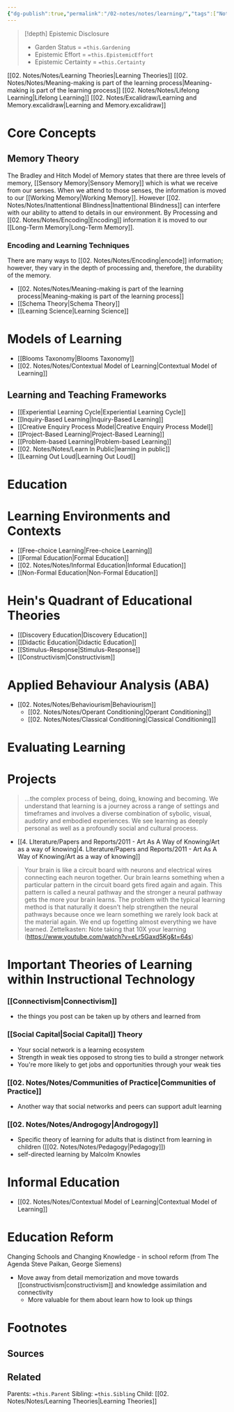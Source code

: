 ```yaml
---
{"dg-publish":true,"permalink":"/02-notes/notes/learning/","tags":["Note/MOC"],"created":"2024-07-03T13:04:22.306-03:00","updated":"2024-07-03T14:55:11.156-03:00"}
---
```


>[!depth] Epistemic Disclosure
>- Garden Status =  `=this.Gardening`
>- Epistemic Effort =  `=this.EpistemicEffort`
>- Epistemic Certainty =  `=this.Certainty`

[[02. Notes/Notes/Learning Theories\|Learning Theories]]
[[02. Notes/Notes/Meaning-making is part of the learning process\|Meaning-making is part of the learning process]]
[[02. Notes/Notes/Lifelong Learning\|Lifelong Learning]]
[[02. Notes/Excalidraw/Learning and Memory.excalidraw\|Learning and Memory.excalidraw]]

# Core Concepts
## Memory Theory
<style> .container {font-family: sans-serif; text-align: center;} .button-wrapper button {z-index: 1;height: 40px; width: 100px; margin: 10px;padding: 5px;} .excalidraw .App-menu_top .buttonList { display: flex;} .excalidraw-wrapper { height: 800px; margin: 50px; position: relative;} :root[dir="ltr"] .excalidraw .layer-ui__wrapper .zen-mode-transition.App-menu_bottom--transition-left {transform: none;} </style><script src="https://cdn.jsdelivr.net/npm/react@17/umd/react.production.min.js"></script><script src="https://cdn.jsdelivr.net/npm/react-dom@17/umd/react-dom.production.min.js"></script><script type="text/javascript" src="https://cdn.jsdelivr.net/npm/@excalidraw/excalidraw@0/dist/excalidraw.production.min.js"></script><div id="Learning_and_Memoryexcalidraw.md1"></div><script>(function(){const InitialData={"type":"excalidraw","version":2,"source":"https://github.com/zsviczian/obsidian-excalidraw-plugin/releases/tag/2.2.4","elements":[{"type":"text","version":410,"versionNonce":488234193,"index":"a0","isDeleted":false,"id":"PfEVVWJ1","fillStyle":"solid","strokeWidth":2,"strokeStyle":"solid","roughness":1,"opacity":100,"angle":0,"x":-480.53802961928193,"y":413.96631289740856,"strokeColor":"#1e1e1e","backgroundColor":"transparent","width":237.7815704345703,"height":14.562239209878351,"seed":246152066,"groupIds":["pNE7RBWx1ec6zOa1khiNF"],"frameId":null,"roundness":null,"boundElements":[],"updated":1720028617453,"link":null,"locked":false,"fontSize":11.649791367902681,"fontFamily":1,"text":"Marshik, T; 2022 Learning How To Learn","rawText":"Marshik, T; 2022 Learning How To Learn","textAlign":"left","verticalAlign":"top","containerId":null,"originalText":"Marshik, T; 2022 Learning How To Learn","autoResize":true,"lineHeight":1.25},{"type":"text","version":309,"versionNonce":1067177151,"index":"a1","isDeleted":false,"id":"ocOU0Neg","fillStyle":"cross-hatch","strokeWidth":4,"strokeStyle":"solid","roughness":2,"opacity":100,"angle":0,"x":-480.53781599623505,"y":335.7992241201814,"strokeColor":"#1e1e1e","backgroundColor":"#ffc9c9","width":985.53564453125,"height":45,"seed":792825310,"groupIds":["pNE7RBWx1ec6zOa1khiNF"],"frameId":null,"roundness":null,"boundElements":[],"updated":1720028617453,"link":null,"locked":false,"fontSize":36,"fontFamily":1,"text":"# Encoding Strategies From Shallow to Deep processing","rawText":"# Encoding Strategies From Shallow to Deep processing","textAlign":"center","verticalAlign":"top","containerId":null,"originalText":"# Encoding Strategies From Shallow to Deep processing","autoResize":true,"lineHeight":1.25},{"type":"line","version":982,"versionNonce":2017991345,"index":"a2","isDeleted":false,"id":"wnUghrYwNgiKzT_CVpCCb","fillStyle":"cross-hatch","strokeWidth":4,"strokeStyle":"solid","roughness":2,"opacity":100,"angle":0,"x":-476.55902248693053,"y":686.0829394981101,"strokeColor":"transparent","backgroundColor":"#ffe1dd","width":1142.655947111246,"height":309.4351659477294,"seed":132328542,"groupIds":["WM_ob6qeWqN7xvY4K5qAE","QLg75odMA2U55oNGUWm7k","U3PyTMddpOg0h3NPgTN3v","pNE7RBWx1ec6zOa1khiNF"],"frameId":null,"roundness":null,"boundElements":[],"updated":1720028617453,"link":null,"locked":false,"startBinding":null,"endBinding":null,"lastCommittedPoint":null,"startArrowhead":null,"endArrowhead":null,"points":[[0,0],[-6.661338147750939e-16,2.8723873793565238],[1129.2077748149952,0.22844115013276678],[1142.655947111246,309.4351659477294],[0.913764600532069,43.41159941285299],[0,0]]},{"type":"arrow","version":339,"versionNonce":601941215,"index":"a3","isDeleted":false,"id":"Xc3aBaWd_vjNyKfEhzcYd","fillStyle":"cross-hatch","strokeWidth":4,"strokeStyle":"solid","roughness":2,"opacity":100,"angle":0,"x":-472.57417409684126,"y":685.3003810923717,"strokeColor":"#c2255c","backgroundColor":"#ffc9c9","width":1120.4899626010642,"height":6.0079890756090615,"seed":1565441986,"groupIds":["WM_ob6qeWqN7xvY4K5qAE","QLg75odMA2U55oNGUWm7k","U3PyTMddpOg0h3NPgTN3v","pNE7RBWx1ec6zOa1khiNF"],"frameId":null,"roundness":{"type":2},"boundElements":[],"updated":1720028617453,"link":null,"locked":false,"startBinding":null,"endBinding":null,"lastCommittedPoint":null,"startArrowhead":"arrow","endArrowhead":"arrow","points":[[0,0],[1120.4899626010642,-6.0079890756090615]]},{"type":"text","version":204,"versionNonce":850631825,"index":"a4","isDeleted":false,"id":"vuKCjyz2","fillStyle":"cross-hatch","strokeWidth":4,"strokeStyle":"solid","roughness":2,"opacity":100,"angle":0,"x":-450.1889451469575,"y":776.7159929695886,"strokeColor":"#f08c00","backgroundColor":"#ffb8a4","width":182.18722534179688,"height":131.6140680366741,"seed":1093290142,"groupIds":["WM_ob6qeWqN7xvY4K5qAE","QLg75odMA2U55oNGUWm7k","U3PyTMddpOg0h3NPgTN3v","pNE7RBWx1ec6zOa1khiNF"],"frameId":null,"roundness":null,"boundElements":[],"updated":1720028617453,"link":null,"locked":false,"fontSize":35.09708480977976,"fontFamily":1,"text":"Shallow\nProcessing\nStrategies","rawText":"Shallow\nProcessing\nStrategies","textAlign":"center","verticalAlign":"top","containerId":null,"originalText":"Shallow\nProcessing\nStrategies","autoResize":true,"lineHeight":1.25},{"type":"text","version":376,"versionNonce":961474815,"index":"a5","isDeleted":false,"id":"VFWJtwmp","fillStyle":"cross-hatch","strokeWidth":4,"strokeStyle":"solid","roughness":2,"opacity":100,"angle":0,"x":493.0148006860601,"y":776.7159929695886,"strokeColor":"#f08c00","backgroundColor":"#ffb8a4","width":182.18722534179688,"height":131.6140680366741,"seed":436619870,"groupIds":["WM_ob6qeWqN7xvY4K5qAE","QLg75odMA2U55oNGUWm7k","U3PyTMddpOg0h3NPgTN3v","pNE7RBWx1ec6zOa1khiNF"],"frameId":null,"roundness":null,"boundElements":[],"updated":1720028617453,"link":null,"locked":false,"fontSize":35.09708480977976,"fontFamily":1,"text":"Deep\nProcessing\nStrategies","rawText":"Deep\nProcessing\nStrategies","textAlign":"center","verticalAlign":"top","containerId":null,"originalText":"Deep\nProcessing\nStrategies","autoResize":true,"lineHeight":1.25},{"type":"text","version":126,"versionNonce":2081677937,"index":"a6","isDeleted":false,"id":"2zdUErqd","fillStyle":"cross-hatch","strokeWidth":4,"strokeStyle":"solid","roughness":2,"opacity":100,"angle":0,"x":-480.5379685841257,"y":950.8052628456555,"strokeColor":"#343a40","backgroundColor":"#ffe1dd","width":123.85987854003906,"height":25,"seed":1157733918,"groupIds":["QLg75odMA2U55oNGUWm7k","U3PyTMddpOg0h3NPgTN3v","pNE7RBWx1ec6zOa1khiNF"],"frameId":null,"roundness":null,"boundElements":[],"updated":1720028617453,"link":null,"locked":false,"fontSize":20,"fontFamily":1,"text":"Memorization","rawText":"Memorization","textAlign":"center","verticalAlign":"top","containerId":null,"originalText":"Memorization","autoResize":true,"lineHeight":1.25},{"type":"text","version":260,"versionNonce":1768323359,"index":"a7","isDeleted":false,"id":"11bOOQDV","fillStyle":"cross-hatch","strokeWidth":4,"strokeStyle":"solid","roughness":2,"opacity":100,"angle":0,"x":529.0718035468616,"y":956.7082604607508,"strokeColor":"#343a40","backgroundColor":"#ffe1dd","width":143.03988647460938,"height":50,"seed":712847966,"groupIds":["QLg75odMA2U55oNGUWm7k","U3PyTMddpOg0h3NPgTN3v","pNE7RBWx1ec6zOa1khiNF"],"frameId":null,"roundness":null,"boundElements":[],"updated":1720028617453,"link":"[[02. Notes/Notes/Meaning-making\|Meaning-making]]","locked":false,"fontSize":20,"fontFamily":1,"text":"Understanding\nMeaning-Making","rawText":"Understanding\nMeaning-Making","textAlign":"right","verticalAlign":"top","containerId":null,"originalText":"Understanding\nMeaning-Making","autoResize":true,"lineHeight":1.25},{"type":"text","version":292,"versionNonce":556821585,"index":"a8","isDeleted":false,"id":"axSH4EGw","fillStyle":"cross-hatch","strokeWidth":4,"strokeStyle":"solid","roughness":2,"opacity":100,"angle":0,"x":-464.39693207357277,"y":536.8507058512434,"strokeColor":"#343a40","backgroundColor":"#ffe1dd","width":96.71992492675781,"height":50,"seed":229147614,"groupIds":["mji7BbbNZWqFDVnhOqYY_","U3PyTMddpOg0h3NPgTN3v","pNE7RBWx1ec6zOa1khiNF"],"frameId":null,"roundness":null,"boundElements":[],"updated":1720028617453,"link":null,"locked":false,"fontSize":20,"fontFamily":1,"text":"Rote\nRehearsal","rawText":"Rote\nRehearsal","textAlign":"center","verticalAlign":"top","containerId":null,"originalText":"Rote\nRehearsal","autoResize":true,"lineHeight":1.25},{"type":"text","version":729,"versionNonce":429391167,"index":"a9","isDeleted":false,"id":"1yQyP3iz","fillStyle":"cross-hatch","strokeWidth":4,"strokeStyle":"solid","roughness":2,"opacity":100,"angle":0,"x":-73.68870565226405,"y":461.69564088451403,"strokeColor":"#343a40","backgroundColor":"#ffe1dd","width":267.25982666015625,"height":75,"seed":644153794,"groupIds":["dWqWR5mKismIGlSKLhrRw","mji7BbbNZWqFDVnhOqYY_","U3PyTMddpOg0h3NPgTN3v","pNE7RBWx1ec6zOa1khiNF"],"frameId":null,"roundness":null,"boundElements":[],"updated":1720028617453,"link":null,"locked":false,"fontSize":20,"fontFamily":1,"text":"Organize by\nRelational and Conceptual \nSimilarities or Differences","rawText":"Organize by\nRelational and Conceptual \nSimilarities or Differences","textAlign":"center","verticalAlign":"top","containerId":null,"originalText":"Organize by\nRelational and Conceptual \nSimilarities or Differences","autoResize":true,"lineHeight":1.25},{"type":"text","version":750,"versionNonce":1776335409,"index":"aA","isDeleted":false,"id":"Yzrx5H6d","fillStyle":"cross-hatch","strokeWidth":4,"strokeStyle":"solid","roughness":2,"opacity":100,"angle":0,"x":4.066539959789338,"y":549.4363411785953,"strokeColor":"#868e96","backgroundColor":"#ffe1dd","width":114.33990478515625,"height":25,"seed":1936785310,"groupIds":["dWqWR5mKismIGlSKLhrRw","mji7BbbNZWqFDVnhOqYY_","U3PyTMddpOg0h3NPgTN3v","pNE7RBWx1ec6zOa1khiNF"],"frameId":null,"roundness":null,"boundElements":[],"updated":1720028617453,"link":null,"locked":false,"fontSize":20,"fontFamily":1,"text":"Diagramming","rawText":"Diagramming","textAlign":"center","verticalAlign":"top","containerId":null,"originalText":"Diagramming","autoResize":true,"lineHeight":1.25},{"type":"text","version":749,"versionNonce":759430495,"index":"aB","isDeleted":false,"id":"2EvR0l5W","fillStyle":"cross-hatch","strokeWidth":4,"strokeStyle":"solid","roughness":2,"opacity":100,"angle":0,"x":27.29652042853934,"y":607.8159609381803,"strokeColor":"#868e96","backgroundColor":"#ffe1dd","width":67.87994384765625,"height":25,"seed":1671428738,"groupIds":["dWqWR5mKismIGlSKLhrRw","mji7BbbNZWqFDVnhOqYY_","U3PyTMddpOg0h3NPgTN3v","pNE7RBWx1ec6zOa1khiNF"],"frameId":null,"roundness":null,"boundElements":[],"updated":1720028617453,"link":null,"locked":false,"fontSize":20,"fontFamily":1,"text":"Frames","rawText":"Frames","textAlign":"center","verticalAlign":"top","containerId":null,"originalText":"Frames","autoResize":true,"lineHeight":1.25},{"type":"text","version":780,"versionNonce":923552785,"index":"aC","isDeleted":false,"id":"XZ9prgHy","fillStyle":"cross-hatch","strokeWidth":4,"strokeStyle":"solid","roughness":2,"opacity":100,"angle":0,"x":-43.573428912280974,"y":578.6261510583879,"strokeColor":"#868e96","backgroundColor":"#ffe1dd","width":209.61984252929688,"height":25,"seed":784750878,"groupIds":["dWqWR5mKismIGlSKLhrRw","mji7BbbNZWqFDVnhOqYY_","U3PyTMddpOg0h3NPgTN3v","pNE7RBWx1ec6zOa1khiNF"],"frameId":null,"roundness":null,"boundElements":[],"updated":1720028617453,"link":null,"locked":false,"fontSize":20,"fontFamily":1,"text":"Concept & Mind Maps","rawText":"Concept & Mind Maps","textAlign":"center","verticalAlign":"top","containerId":null,"originalText":"Concept & Mind Maps","autoResize":true,"lineHeight":1.25},{"type":"text","version":802,"versionNonce":1203435903,"index":"aD","isDeleted":false,"id":"kGzMHafc","fillStyle":"cross-hatch","strokeWidth":4,"strokeStyle":"solid","roughness":2,"opacity":100,"angle":0,"x":7.80653782355887,"y":637.0057708179729,"strokeColor":"#868e96","backgroundColor":"#ffe1dd","width":106.85990905761719,"height":25,"seed":1707412418,"groupIds":["dWqWR5mKismIGlSKLhrRw","mji7BbbNZWqFDVnhOqYY_","U3PyTMddpOg0h3NPgTN3v","pNE7RBWx1ec6zOa1khiNF"],"frameId":null,"roundness":null,"boundElements":[],"updated":1720028617453,"link":null,"locked":false,"fontSize":20,"fontFamily":1,"text":"FlowCharts","rawText":"FlowCharts","textAlign":"center","verticalAlign":"top","containerId":null,"originalText":"FlowCharts","autoResize":true,"lineHeight":1.25},{"type":"text","version":314,"versionNonce":1621795313,"index":"aE","isDeleted":false,"id":"sacO3J3b","fillStyle":"cross-hatch","strokeWidth":4,"strokeStyle":"solid","roughness":2,"opacity":100,"angle":0,"x":-276.85283358764985,"y":475.2634451605463,"strokeColor":"#343a40","backgroundColor":"#ffe1dd","width":112.33990478515625,"height":50,"seed":830681858,"groupIds":["H5WhU2ukstYHe23ttXKhx","mji7BbbNZWqFDVnhOqYY_","U3PyTMddpOg0h3NPgTN3v","pNE7RBWx1ec6zOa1khiNF"],"frameId":null,"roundness":null,"boundElements":[],"updated":1720028617453,"link":null,"locked":false,"fontSize":20,"fontFamily":1,"text":"Elaborative\nReharsal","rawText":"Elaborative\nReharsal","textAlign":"center","verticalAlign":"top","containerId":null,"originalText":"Elaborative\nReharsal","autoResize":true,"lineHeight":1.25},{"type":"text","version":397,"versionNonce":1312649631,"index":"aF","isDeleted":false,"id":"8ZqqHrre","fillStyle":"cross-hatch","strokeWidth":4,"strokeStyle":"solid","roughness":2,"opacity":100,"angle":0,"x":-259.1528442688022,"y":536.8507058512434,"strokeColor":"#868e96","backgroundColor":"#ffe1dd","width":76.93992614746094,"height":25,"seed":930112642,"groupIds":["H5WhU2ukstYHe23ttXKhx","mji7BbbNZWqFDVnhOqYY_","U3PyTMddpOg0h3NPgTN3v","pNE7RBWx1ec6zOa1khiNF"],"frameId":null,"roundness":null,"boundElements":[],"updated":1720028617453,"link":null,"locked":false,"fontSize":20,"fontFamily":1,"text":"Chunking","rawText":"Chunking","textAlign":"center","verticalAlign":"top","containerId":null,"originalText":"Chunking","autoResize":true,"lineHeight":1.25},{"type":"text","version":510,"versionNonce":1405303761,"index":"aG","isDeleted":false,"id":"K2KJh2z1","fillStyle":"cross-hatch","strokeWidth":4,"strokeStyle":"solid","roughness":2,"opacity":100,"angle":0,"x":-322.6527908630405,"y":573.4379665419408,"strokeColor":"#868e96","backgroundColor":"#ffe1dd","width":203.9398193359375,"height":75,"seed":269667586,"groupIds":["H5WhU2ukstYHe23ttXKhx","mji7BbbNZWqFDVnhOqYY_","U3PyTMddpOg0h3NPgTN3v","pNE7RBWx1ec6zOa1khiNF"],"frameId":null,"roundness":null,"boundElements":[],"updated":1720028617453,"link":null,"locked":false,"fontSize":20,"fontFamily":1,"text":"Pneumonic Devices\n(Acronyms, Acrostics,\nRhyme)","rawText":"Pneumonic Devices\n(Acronyms, Acrostics,\nRhyme)","textAlign":"center","verticalAlign":"top","containerId":null,"originalText":"Pneumonic Devices\n(Acronyms, Acrostics,\nRhyme)","autoResize":true,"lineHeight":1.25},{"type":"text","version":490,"versionNonce":704374207,"index":"aH","isDeleted":false,"id":"NcVDioKl","fillStyle":"cross-hatch","strokeWidth":4,"strokeStyle":"solid","roughness":2,"opacity":100,"angle":0,"x":478.05944157592944,"y":484.1492993295851,"strokeColor":"#343a40","backgroundColor":"#ffe1dd","width":166.85987854003906,"height":50,"seed":1339905346,"groupIds":["QaILzswkIf-9c1E-nLpVA","mji7BbbNZWqFDVnhOqYY_","U3PyTMddpOg0h3NPgTN3v","pNE7RBWx1ec6zOa1khiNF"],"frameId":null,"roundness":null,"boundElements":[],"updated":1720028617453,"link":null,"locked":false,"fontSize":20,"fontFamily":1,"text":"Explain or Teach\nTo Others","rawText":"Explain or Teach\nTo Others","textAlign":"center","verticalAlign":"top","containerId":null,"originalText":"Explain or Teach\nTo Others","autoResize":true,"lineHeight":1.25},{"type":"text","version":432,"versionNonce":1886230961,"index":"aI","isDeleted":false,"id":"IEs1D0L7","fillStyle":"cross-hatch","strokeWidth":4,"strokeStyle":"solid","roughness":2,"opacity":100,"angle":0,"x":471.309449205324,"y":549.3507058512434,"strokeColor":"#868e96","backgroundColor":"#ffe1dd","width":180.35986328125,"height":25,"seed":1854385026,"groupIds":["QaILzswkIf-9c1E-nLpVA","mji7BbbNZWqFDVnhOqYY_","U3PyTMddpOg0h3NPgTN3v","pNE7RBWx1ec6zOa1khiNF"],"frameId":null,"roundness":null,"boundElements":[],"updated":1720028617453,"link":null,"locked":false,"fontSize":20,"fontFamily":1,"text":"Feynman Technique","rawText":"Feynman Technique","textAlign":"center","verticalAlign":"top","containerId":null,"originalText":"Feynman Technique","autoResize":true,"lineHeight":1.25},{"type":"text","version":501,"versionNonce":1243010527,"index":"aJ","isDeleted":false,"id":"GVAj2ZID","fillStyle":"cross-hatch","strokeWidth":4,"strokeStyle":"solid","roughness":2,"opacity":100,"angle":0,"x":463.89946080200366,"y":589.5521123729018,"strokeColor":"#868e96","backgroundColor":"#ffe1dd","width":195.17984008789062,"height":50,"seed":15812574,"groupIds":["QaILzswkIf-9c1E-nLpVA","mji7BbbNZWqFDVnhOqYY_","U3PyTMddpOg0h3NPgTN3v","pNE7RBWx1ec6zOa1khiNF"],"frameId":null,"roundness":null,"boundElements":[],"updated":1720028617453,"link":null,"locked":false,"fontSize":20,"fontFamily":1,"text":"Connect to learners\nPersonal experience","rawText":"Connect to learners\nPersonal experience","textAlign":"center","verticalAlign":"top","containerId":null,"originalText":"Connect to learners\nPersonal experience","autoResize":true,"lineHeight":1.25},{"type":"text","version":426,"versionNonce":668023697,"index":"aK","isDeleted":false,"id":"vwWdyquU","fillStyle":"cross-hatch","strokeWidth":4,"strokeStyle":"solid","roughness":2,"opacity":100,"angle":0,"x":249.605366130778,"y":479.7214530487938,"strokeColor":"#343a40","backgroundColor":"#ffe1dd","width":158.25985717773438,"height":25,"seed":849855774,"groupIds":["9P3W66xy9-upMvy5v_PCF","mji7BbbNZWqFDVnhOqYY_","U3PyTMddpOg0h3NPgTN3v","pNE7RBWx1ec6zOa1khiNF"],"frameId":null,"roundness":null,"boundElements":[],"updated":1720028617453,"link":null,"locked":false,"fontSize":20,"fontFamily":1,"text":"Self-Explanation","rawText":"Self-Explanation","textAlign":"center","verticalAlign":"top","containerId":null,"originalText":"Self-Explanation","autoResize":true,"lineHeight":1.25},{"type":"text","version":353,"versionNonce":1704903167,"index":"aL","isDeleted":false,"id":"FsDgrJsj","fillStyle":"cross-hatch","strokeWidth":4,"strokeStyle":"solid","roughness":2,"opacity":100,"angle":0,"x":253.2153514823405,"y":517.8076215837602,"strokeColor":"#868e96","backgroundColor":"#ffe1dd","width":151.03988647460938,"height":50,"seed":1198959874,"groupIds":["9P3W66xy9-upMvy5v_PCF","mji7BbbNZWqFDVnhOqYY_","U3PyTMddpOg0h3NPgTN3v","pNE7RBWx1ec6zOa1khiNF"],"frameId":null,"roundness":null,"boundElements":[],"updated":1720028617453,"link":null,"locked":false,"fontSize":20,"fontFamily":1,"text":"Explain in your \nown words","rawText":"Explain in your \nown words","textAlign":"center","verticalAlign":"top","containerId":null,"originalText":"Explain in your \nown words","autoResize":true,"lineHeight":1.25},{"type":"text","version":406,"versionNonce":1512415601,"index":"aM","isDeleted":false,"id":"BBarct0C","fillStyle":"cross-hatch","strokeWidth":4,"strokeStyle":"solid","roughness":2,"opacity":100,"angle":0,"x":284.56533469767254,"y":580.8937901187267,"strokeColor":"#868e96","backgroundColor":"#ffe1dd","width":88.33992004394531,"height":25,"seed":975075906,"groupIds":["9P3W66xy9-upMvy5v_PCF","mji7BbbNZWqFDVnhOqYY_","U3PyTMddpOg0h3NPgTN3v","pNE7RBWx1ec6zOa1khiNF"],"frameId":null,"roundness":null,"boundElements":[],"updated":1720028617453,"link":null,"locked":false,"fontSize":20,"fontFamily":1,"text":"Analogies","rawText":"Analogies","textAlign":"center","verticalAlign":"top","containerId":null,"originalText":"Analogies","autoResize":true,"lineHeight":1.25},{"type":"text","version":469,"versionNonce":2106862111,"index":"aN","isDeleted":false,"id":"UQ22b1Tm","fillStyle":"cross-hatch","strokeWidth":4,"strokeStyle":"solid","roughness":2,"opacity":100,"angle":0,"x":238.59537162394207,"y":618.9799586536931,"strokeColor":"#868e96","backgroundColor":"#ffe1dd","width":180.27984619140625,"height":25,"seed":264228382,"groupIds":["9P3W66xy9-upMvy5v_PCF","mji7BbbNZWqFDVnhOqYY_","U3PyTMddpOg0h3NPgTN3v","pNE7RBWx1ec6zOa1khiNF"],"frameId":null,"roundness":null,"boundElements":[],"updated":1720028617453,"link":null,"locked":false,"fontSize":20,"fontFamily":1,"text":"Personal Examples","rawText":"Personal Examples","textAlign":"center","verticalAlign":"top","containerId":null,"originalText":"Personal Examples","autoResize":true,"lineHeight":1.25},{"type":"text","version":219,"versionNonce":1957841745,"index":"aO","isDeleted":false,"id":"X7JccwTl","fillStyle":"solid","strokeWidth":2,"strokeStyle":"solid","roughness":1,"opacity":100,"angle":0,"x":-485.468529434067,"y":-308.43695823342614,"strokeColor":"#1e1e1e","backgroundColor":"transparent","width":800.855712890625,"height":45,"seed":1145701058,"groupIds":["pz_a89ew1cwpjY46T8eYk"],"frameId":null,"roundness":null,"boundElements":[],"updated":1720028617453,"link":null,"locked":false,"fontSize":36,"fontFamily":1,"text":"# Badley and Hitch model of Memory (1970's)","rawText":"# Badley and Hitch model of Memory (1970's)","textAlign":"left","verticalAlign":"top","containerId":null,"originalText":"# Badley and Hitch model of Memory (1970's)","autoResize":true,"lineHeight":1.25},{"type":"text","version":289,"versionNonce":518491711,"index":"aP","isDeleted":false,"id":"JHqKCfgT","fillStyle":"solid","strokeWidth":2,"strokeStyle":"solid","roughness":1,"opacity":100,"angle":0,"x":-485.468529434067,"y":-230.78675894615867,"strokeColor":"#1e1e1e","backgroundColor":"transparent","width":237.7815704345703,"height":14.562239209878351,"seed":1058651586,"groupIds":["pz_a89ew1cwpjY46T8eYk"],"frameId":null,"roundness":null,"boundElements":[],"updated":1720028617453,"link":null,"locked":false,"fontSize":11.649791367902681,"fontFamily":1,"text":"Marshik, T; 2022 Learning How To Learn","rawText":"Marshik, T; 2022 Learning How To Learn","textAlign":"left","verticalAlign":"top","containerId":null,"originalText":"Marshik, T; 2022 Learning How To Learn","autoResize":true,"lineHeight":1.25},{"type":"ellipse","version":357,"versionNonce":1338947889,"index":"aQ","isDeleted":false,"id":"DQisdXNl3-Kzvo-qIJ3wC","fillStyle":"hachure","strokeWidth":4,"strokeStyle":"solid","roughness":1,"opacity":100,"angle":0,"x":-483.73956795030216,"y":-175.33460061039426,"strokeColor":"transparent","backgroundColor":"#ffc9c9","width":269.070092169189,"height":241.79947471960904,"seed":314751774,"groupIds":["pz_a89ew1cwpjY46T8eYk"],"frameId":null,"roundness":{"type":2},"boundElements":[{"id":"QzqkcB9XNcVUq6oHleltE","type":"arrow"},{"id":"ieKRrY4M","type":"arrow"}],"updated":1720028617453,"link":null,"locked":false},{"type":"text","version":396,"versionNonce":1685679711,"index":"aR","isDeleted":false,"id":"F7ZCayyK","fillStyle":"hachure","strokeWidth":4,"strokeStyle":"solid","roughness":1,"opacity":100,"angle":0,"x":-416.68019935594197,"y":-101.06367137929037,"strokeColor":"#c2255c","backgroundColor":"#ff8787","width":134.95135498046875,"height":93.2576162574013,"seed":384808094,"groupIds":["pz_a89ew1cwpjY46T8eYk"],"frameId":null,"roundness":null,"boundElements":[],"updated":1720028617453,"link":null,"locked":false,"fontSize":37.30304650296052,"fontFamily":1,"text":"Sensory\nMemory","rawText":"Sensory\nMemory","textAlign":"center","verticalAlign":"top","containerId":null,"originalText":"Sensory\nMemory","autoResize":true,"lineHeight":1.25},{"type":"ellipse","version":510,"versionNonce":1289906961,"index":"aS","isDeleted":false,"id":"dponMi_8KGGn_14ckVcwD","fillStyle":"cross-hatch","strokeWidth":1,"strokeStyle":"solid","roughness":1,"opacity":100,"angle":0,"x":381.26577747115095,"y":-181.998931082624,"strokeColor":"transparent","backgroundColor":"#ffc9c9","width":295.60981293614407,"height":265.64935892234564,"seed":99929630,"groupIds":["pz_a89ew1cwpjY46T8eYk"],"frameId":null,"roundness":{"type":2},"boundElements":[{"id":"gBckKYjo","type":"arrow"}],"updated":1720028617453,"link":null,"locked":false},{"type":"text","version":565,"versionNonce":958024319,"index":"aT","isDeleted":false,"id":"vP2iQzA3","fillStyle":"cross-hatch","strokeWidth":1,"strokeStyle":"solid","roughness":1,"opacity":100,"angle":0,"x":427.72717807984816,"y":-100.40229089269556,"strokeColor":"#c2255c","backgroundColor":"#ff8787","width":202.68701171875,"height":102.45607854248874,"seed":1748452958,"groupIds":["pz_a89ew1cwpjY46T8eYk"],"frameId":null,"roundness":null,"boundElements":[],"updated":1720028617453,"link":null,"locked":false,"fontSize":40.982431416995496,"fontFamily":1,"text":"Long-Term\nMemory","rawText":"Long-Term\nMemory","textAlign":"center","verticalAlign":"top","containerId":null,"originalText":"Long-Term\nMemory","autoResize":true,"lineHeight":1.25},{"type":"ellipse","version":443,"versionNonce":879026417,"index":"aU","isDeleted":false,"id":"XFsEalrzFUZcxNIDeLWUi","fillStyle":"cross-hatch","strokeWidth":2,"strokeStyle":"solid","roughness":1,"opacity":100,"angle":0,"x":37.40933113315677,"y":-114.06250649567568,"strokeColor":"transparent","backgroundColor":"#ffc9c9","width":142.672934707484,"height":128.21283997361735,"seed":1837873630,"groupIds":["pz_a89ew1cwpjY46T8eYk"],"frameId":null,"roundness":{"type":2},"boundElements":[{"id":"gBckKYjo","type":"arrow"}],"updated":1720028617453,"link":null,"locked":false},{"type":"text","version":462,"versionNonce":1502257823,"index":"aV","isDeleted":false,"id":"KkUD0Sk9","fillStyle":"cross-hatch","strokeWidth":2,"strokeStyle":"solid","roughness":1,"opacity":100,"angle":0,"x":75.09727706355892,"y":-74.68075525224694,"strokeColor":"#c2255c","backgroundColor":"#ff8787","width":67.29704284667969,"height":49.44933748675987,"seed":746244766,"groupIds":["pz_a89ew1cwpjY46T8eYk"],"frameId":null,"roundness":null,"boundElements":[],"updated":1720028617453,"link":null,"locked":false,"fontSize":19.77973499470395,"fontFamily":1,"text":"Working\nMemory","rawText":"Working\nMemory","textAlign":"center","verticalAlign":"top","containerId":null,"originalText":"Working\nMemory","autoResize":true,"lineHeight":1.25},{"type":"text","version":243,"versionNonce":1407032017,"index":"aW","isDeleted":false,"id":"4DtYO4fq","fillStyle":"cross-hatch","strokeWidth":2,"strokeStyle":"solid","roughness":1,"opacity":100,"angle":0,"x":-485.46843788133265,"y":113.65082007157775,"strokeColor":"#c2255c","backgroundColor":"#ffc9c9","width":272.52783203125,"height":40,"seed":674118238,"groupIds":["pz_a89ew1cwpjY46T8eYk"],"frameId":null,"roundness":null,"boundElements":[],"updated":1720028617453,"link":null,"locked":false,"fontSize":16,"fontFamily":1,"text":"Info from our senses\nProcess lots but for a short time","rawText":"Info from our senses\nProcess lots but for a short time","textAlign":"center","verticalAlign":"top","containerId":null,"originalText":"Info from our senses\nProcess lots but for a short time","autoResize":true,"lineHeight":1.25},{"type":"text","version":523,"versionNonce":377157311,"index":"aX","isDeleted":false,"id":"1rqxcLd9","fillStyle":"cross-hatch","strokeWidth":2,"strokeStyle":"solid","roughness":1,"opacity":100,"angle":0,"x":-53.8781181390778,"y":113.00674683312093,"strokeColor":"#c2255c","backgroundColor":"#ffc9c9","width":325.2478332519531,"height":60,"seed":1231812546,"groupIds":["pz_a89ew1cwpjY46T8eYk"],"frameId":null,"roundness":null,"boundElements":[],"updated":1720028617453,"link":null,"locked":false,"fontSize":16,"fontFamily":1,"text":"Information we are actively attending to\nConsicous processing of information\nMore durable than Sensory memory","rawText":"Information we are actively attending to\nConsicous processing of information\nMore durable than Sensory memory","textAlign":"center","verticalAlign":"top","containerId":null,"originalText":"Information we are actively attending to\nConsicous processing of information\nMore durable than Sensory memory","autoResize":true,"lineHeight":1.25},{"type":"text","version":500,"versionNonce":1541675185,"index":"aY","isDeleted":false,"id":"mdWLjlS3","fillStyle":"cross-hatch","strokeWidth":2,"strokeStyle":"solid","roughness":1,"opacity":100,"angle":0,"x":452.0947317907854,"y":123.00674683312093,"strokeColor":"#c2255c","backgroundColor":"#ffc9c9","width":153.951904296875,"height":40,"seed":1365686594,"groupIds":["pz_a89ew1cwpjY46T8eYk"],"frameId":null,"roundness":null,"boundElements":[],"updated":1720028617453,"link":null,"locked":false,"fontSize":16,"fontFamily":1,"text":"Permanent storage\nRetrievable for use","rawText":"Permanent storage\nRetrievable for use","textAlign":"center","verticalAlign":"top","containerId":null,"originalText":"Permanent storage\nRetrievable for use","autoResize":true,"lineHeight":1.25},{"type":"arrow","version":1739,"versionNonce":1452000991,"index":"aZ","isDeleted":false,"id":"QzqkcB9XNcVUq6oHleltE","fillStyle":"cross-hatch","strokeWidth":4,"strokeStyle":"solid","roughness":2,"opacity":100,"angle":0,"x":-208.84140813880646,"y":-69.44233002292098,"strokeColor":"#c2255c","backgroundColor":"#ffc9c9","width":198.57272808377067,"height":0.32353300740597035,"seed":770154562,"groupIds":["pz_a89ew1cwpjY46T8eYk"],"frameId":null,"roundness":{"type":2},"boundElements":[{"type":"text","id":"ogMepj9x"}],"updated":1720028617453,"link":null,"locked":false,"startBinding":{"elementId":"DQisdXNl3-Kzvo-qIJ3wC","focus":-0.12602288968649877,"gap":6.806856029781386},"endBinding":null,"lastCommittedPoint":null,"startArrowhead":null,"endArrowhead":"arrow","points":[[0,0],[198.57272808377067,0.32353300740597035]]},{"type":"text","version":102,"versionNonce":2116016785,"index":"aa","isDeleted":false,"id":"ogMepj9x","fillStyle":"cross-hatch","strokeWidth":2,"strokeStyle":"solid","roughness":1,"opacity":100,"angle":0,"x":-146.39502517602267,"y":-79.28056351921799,"strokeColor":"#c2255c","backgroundColor":"#ffc9c9","width":73.67996215820312,"height":20,"seed":151579202,"groupIds":["pz_a89ew1cwpjY46T8eYk"],"frameId":null,"roundness":null,"boundElements":[],"updated":1720028617453,"link":null,"locked":false,"fontSize":16,"fontFamily":1,"text":"Attention","rawText":"Attention","textAlign":"center","verticalAlign":"middle","containerId":"QzqkcB9XNcVUq6oHleltE","originalText":"Attention","autoResize":true,"lineHeight":1.25},{"type":"arrow","version":1824,"versionNonce":1481478911,"index":"ab","isDeleted":false,"id":"gBckKYjo","fillStyle":"cross-hatch","strokeWidth":4,"strokeStyle":"solid","roughness":2,"opacity":100,"angle":0,"x":181.81545004349084,"y":-56.06053373791698,"strokeColor":"#c2255c","backgroundColor":"#ffc9c9","width":183.84114949535683,"height":1.1954002296028534,"seed":784406942,"groupIds":["pz_a89ew1cwpjY46T8eYk"],"frameId":null,"roundness":{"type":2},"boundElements":[],"updated":1720028617453,"link":"[[02. Notes/Notes/Encoding\|Encoding]]","locked":false,"startBinding":{"elementId":"XFsEalrzFUZcxNIDeLWUi","focus":-0.08780985015079228,"gap":2.046182536365791},"endBinding":{"elementId":"dponMi_8KGGn_14ckVcwD","focus":0.06884277258268591,"gap":15.85087731002912},"lastCommittedPoint":null,"startArrowhead":null,"endArrowhead":"arrow","points":[[0,0],[183.84114949535683,-1.1954002296028534]]},{"type":"arrow","version":420,"versionNonce":1263034481,"index":"ac","isDeleted":false,"id":"ieKRrY4M","fillStyle":"cross-hatch","strokeWidth":4,"strokeStyle":"dotted","roughness":2,"opacity":100,"angle":0,"x":-13.111832032471398,"y":-23.01971009297489,"strokeColor":"#868e96","backgroundColor":"#ffc9c9","width":190.2886986720726,"height":0.966233928922648,"seed":1187087810,"groupIds":["pz_a89ew1cwpjY46T8eYk"],"frameId":null,"roundness":{"type":2},"boundElements":[],"updated":1720028617453,"link":"[[02. Notes/Notes/Inattentional Blindness\|Inattentional Blindness]]","locked":false,"startBinding":null,"endBinding":{"elementId":"DQisdXNl3-Kzvo-qIJ3wC","focus":0.24572503526955955,"gap":15.064514648694399},"lastCommittedPoint":null,"startArrowhead":"bar","endArrowhead":null,"points":[[0,0],[-190.2886986720726,-0.966233928922648]]},{"type":"text","version":131,"versionNonce":876665631,"index":"ad","isDeleted":false,"id":"wQOQFAov","fillStyle":"cross-hatch","strokeWidth":4,"strokeStyle":"solid","roughness":2,"opacity":100,"angle":0,"x":-154.84060140112035,"y":-21.54839837635631,"strokeColor":"#868e96","backgroundColor":"#ffe1dd","width":105.19023132324219,"height":40.11805247842739,"seed":100920414,"groupIds":["pz_a89ew1cwpjY46T8eYk"],"frameId":null,"roundness":null,"boundElements":[],"updated":1720028617453,"link":null,"locked":false,"fontSize":16.047220991370956,"fontFamily":1,"text":"Inattentional\nBlindness","rawText":"Inattentional\nBlindness","textAlign":"center","verticalAlign":"top","containerId":null,"originalText":"Inattentional\nBlindness","autoResize":true,"lineHeight":1.25},{"type":"text","version":63,"versionNonce":1361390161,"index":"ae","isDeleted":false,"id":"EARPr3RT","fillStyle":"cross-hatch","strokeWidth":4,"strokeStyle":"solid","roughness":2,"opacity":100,"angle":0,"x":235.77631186385753,"y":-81.75697065203798,"strokeColor":"#c2255c","backgroundColor":"#ffe1dd","width":79.0599365234375,"height":25,"seed":460113182,"groupIds":["pz_a89ew1cwpjY46T8eYk"],"frameId":null,"roundness":null,"boundElements":[],"updated":1720028617453,"link":null,"locked":false,"fontSize":20,"fontFamily":1,"text":"Encoding","rawText":"Encoding","textAlign":"center","verticalAlign":"top","containerId":null,"originalText":"Encoding","autoResize":true,"lineHeight":1.25}],"appState":{"theme":"light","viewBackgroundColor":"#ffffff","currentItemStrokeColor":"#c2255c","currentItemBackgroundColor":"#ffe1dd","currentItemFillStyle":"cross-hatch","currentItemStrokeWidth":4,"currentItemStrokeStyle":"solid","currentItemRoughness":2,"currentItemOpacity":100,"currentItemFontFamily":1,"currentItemFontSize":20,"currentItemTextAlign":"center","currentItemStartArrowhead":"arrow","currentItemEndArrowhead":"arrow","scrollX":826.5691967861133,"scrollY":401.5319625227013,"zoom":{"value":0.55},"currentItemRoundness":"sharp","gridSize":null,"gridColor":{"Bold":"#C9C9C9FF","Regular":"#EDEDEDFF"},"currentStrokeOptions":null,"previousGridSize":null,"frameRendering":{"enabled":true,"clip":true,"name":true,"outline":true},"objectsSnapModeEnabled":false},"files":{}};InitialData.scrollToContent=true;App=()=>{const e=React.useRef(null),t=React.useRef(null),[n,i]=React.useState({width:void 0,height:void 0});return React.useEffect(()=>{i({width:t.current.getBoundingClientRect().width,height:t.current.getBoundingClientRect().height});const e=()=>{i({width:t.current.getBoundingClientRect().width,height:t.current.getBoundingClientRect().height})};return window.addEventListener("resize",e),()=>window.removeEventListener("resize",e)},[t]),React.createElement(React.Fragment,null,React.createElement("div",{className:"excalidraw-wrapper",ref:t},React.createElement(ExcalidrawLib.Excalidraw,{ref:e,width:n.width,height:n.height,initialData:InitialData,viewModeEnabled:!0,zenModeEnabled:!0,gridModeEnabled:!1})))},excalidrawWrapper=document.getElementById("Learning_and_Memoryexcalidraw.md1");ReactDOM.render(React.createElement(App),excalidrawWrapper);})();</script>
The Bradley and Hitch Model of Memory states that there are three levels of memory, [[Sensory Memory\|Sensory Memory]] which is what we receive from our senses. When we attend to those senses, the information is moved to our [[Working Memory\|Working Memory]]. However [[02. Notes/Notes/Inattentional Blindness\|Inattentional Blindness]] can interfere with our ability to attend to details in our environment. By Processing and [[02. Notes/Notes/Encoding\|Encoding]] information it is moved to our [[Long-Term Memory\|Long-Term Memory]]. 

### Encoding and Learning Techniques
There are many ways to [[02. Notes/Notes/Encoding\|encode]] information; however, they vary in the depth of processing and, therefore, the durability of the memory. 
<div id="Learning_and_Memoryexcalidraw.md2"></div><script>(function(){const InitialData={"type":"excalidraw","version":2,"source":"https://github.com/zsviczian/obsidian-excalidraw-plugin/releases/tag/2.2.4","elements":[{"type":"text","version":410,"versionNonce":488234193,"index":"a0","isDeleted":false,"id":"PfEVVWJ1","fillStyle":"solid","strokeWidth":2,"strokeStyle":"solid","roughness":1,"opacity":100,"angle":0,"x":-480.53802961928193,"y":413.96631289740856,"strokeColor":"#1e1e1e","backgroundColor":"transparent","width":237.7815704345703,"height":14.562239209878351,"seed":246152066,"groupIds":["pNE7RBWx1ec6zOa1khiNF"],"frameId":null,"roundness":null,"boundElements":[],"updated":1720028617453,"link":null,"locked":false,"fontSize":11.649791367902681,"fontFamily":1,"text":"Marshik, T; 2022 Learning How To Learn","rawText":"Marshik, T; 2022 Learning How To Learn","textAlign":"left","verticalAlign":"top","containerId":null,"originalText":"Marshik, T; 2022 Learning How To Learn","autoResize":true,"lineHeight":1.25},{"type":"text","version":309,"versionNonce":1067177151,"index":"a1","isDeleted":false,"id":"ocOU0Neg","fillStyle":"cross-hatch","strokeWidth":4,"strokeStyle":"solid","roughness":2,"opacity":100,"angle":0,"x":-480.53781599623505,"y":335.7992241201814,"strokeColor":"#1e1e1e","backgroundColor":"#ffc9c9","width":985.53564453125,"height":45,"seed":792825310,"groupIds":["pNE7RBWx1ec6zOa1khiNF"],"frameId":null,"roundness":null,"boundElements":[],"updated":1720028617453,"link":null,"locked":false,"fontSize":36,"fontFamily":1,"text":"# Encoding Strategies From Shallow to Deep processing","rawText":"# Encoding Strategies From Shallow to Deep processing","textAlign":"center","verticalAlign":"top","containerId":null,"originalText":"# Encoding Strategies From Shallow to Deep processing","autoResize":true,"lineHeight":1.25},{"type":"line","version":982,"versionNonce":2017991345,"index":"a2","isDeleted":false,"id":"wnUghrYwNgiKzT_CVpCCb","fillStyle":"cross-hatch","strokeWidth":4,"strokeStyle":"solid","roughness":2,"opacity":100,"angle":0,"x":-476.55902248693053,"y":686.0829394981101,"strokeColor":"transparent","backgroundColor":"#ffe1dd","width":1142.655947111246,"height":309.4351659477294,"seed":132328542,"groupIds":["WM_ob6qeWqN7xvY4K5qAE","QLg75odMA2U55oNGUWm7k","U3PyTMddpOg0h3NPgTN3v","pNE7RBWx1ec6zOa1khiNF"],"frameId":null,"roundness":null,"boundElements":[],"updated":1720028617453,"link":null,"locked":false,"startBinding":null,"endBinding":null,"lastCommittedPoint":null,"startArrowhead":null,"endArrowhead":null,"points":[[0,0],[-6.661338147750939e-16,2.8723873793565238],[1129.2077748149952,0.22844115013276678],[1142.655947111246,309.4351659477294],[0.913764600532069,43.41159941285299],[0,0]]},{"type":"arrow","version":339,"versionNonce":601941215,"index":"a3","isDeleted":false,"id":"Xc3aBaWd_vjNyKfEhzcYd","fillStyle":"cross-hatch","strokeWidth":4,"strokeStyle":"solid","roughness":2,"opacity":100,"angle":0,"x":-472.57417409684126,"y":685.3003810923717,"strokeColor":"#c2255c","backgroundColor":"#ffc9c9","width":1120.4899626010642,"height":6.0079890756090615,"seed":1565441986,"groupIds":["WM_ob6qeWqN7xvY4K5qAE","QLg75odMA2U55oNGUWm7k","U3PyTMddpOg0h3NPgTN3v","pNE7RBWx1ec6zOa1khiNF"],"frameId":null,"roundness":{"type":2},"boundElements":[],"updated":1720028617453,"link":null,"locked":false,"startBinding":null,"endBinding":null,"lastCommittedPoint":null,"startArrowhead":"arrow","endArrowhead":"arrow","points":[[0,0],[1120.4899626010642,-6.0079890756090615]]},{"type":"text","version":204,"versionNonce":850631825,"index":"a4","isDeleted":false,"id":"vuKCjyz2","fillStyle":"cross-hatch","strokeWidth":4,"strokeStyle":"solid","roughness":2,"opacity":100,"angle":0,"x":-450.1889451469575,"y":776.7159929695886,"strokeColor":"#f08c00","backgroundColor":"#ffb8a4","width":182.18722534179688,"height":131.6140680366741,"seed":1093290142,"groupIds":["WM_ob6qeWqN7xvY4K5qAE","QLg75odMA2U55oNGUWm7k","U3PyTMddpOg0h3NPgTN3v","pNE7RBWx1ec6zOa1khiNF"],"frameId":null,"roundness":null,"boundElements":[],"updated":1720028617453,"link":null,"locked":false,"fontSize":35.09708480977976,"fontFamily":1,"text":"Shallow\nProcessing\nStrategies","rawText":"Shallow\nProcessing\nStrategies","textAlign":"center","verticalAlign":"top","containerId":null,"originalText":"Shallow\nProcessing\nStrategies","autoResize":true,"lineHeight":1.25},{"type":"text","version":376,"versionNonce":961474815,"index":"a5","isDeleted":false,"id":"VFWJtwmp","fillStyle":"cross-hatch","strokeWidth":4,"strokeStyle":"solid","roughness":2,"opacity":100,"angle":0,"x":493.0148006860601,"y":776.7159929695886,"strokeColor":"#f08c00","backgroundColor":"#ffb8a4","width":182.18722534179688,"height":131.6140680366741,"seed":436619870,"groupIds":["WM_ob6qeWqN7xvY4K5qAE","QLg75odMA2U55oNGUWm7k","U3PyTMddpOg0h3NPgTN3v","pNE7RBWx1ec6zOa1khiNF"],"frameId":null,"roundness":null,"boundElements":[],"updated":1720028617453,"link":null,"locked":false,"fontSize":35.09708480977976,"fontFamily":1,"text":"Deep\nProcessing\nStrategies","rawText":"Deep\nProcessing\nStrategies","textAlign":"center","verticalAlign":"top","containerId":null,"originalText":"Deep\nProcessing\nStrategies","autoResize":true,"lineHeight":1.25},{"type":"text","version":126,"versionNonce":2081677937,"index":"a6","isDeleted":false,"id":"2zdUErqd","fillStyle":"cross-hatch","strokeWidth":4,"strokeStyle":"solid","roughness":2,"opacity":100,"angle":0,"x":-480.5379685841257,"y":950.8052628456555,"strokeColor":"#343a40","backgroundColor":"#ffe1dd","width":123.85987854003906,"height":25,"seed":1157733918,"groupIds":["QLg75odMA2U55oNGUWm7k","U3PyTMddpOg0h3NPgTN3v","pNE7RBWx1ec6zOa1khiNF"],"frameId":null,"roundness":null,"boundElements":[],"updated":1720028617453,"link":null,"locked":false,"fontSize":20,"fontFamily":1,"text":"Memorization","rawText":"Memorization","textAlign":"center","verticalAlign":"top","containerId":null,"originalText":"Memorization","autoResize":true,"lineHeight":1.25},{"type":"text","version":260,"versionNonce":1768323359,"index":"a7","isDeleted":false,"id":"11bOOQDV","fillStyle":"cross-hatch","strokeWidth":4,"strokeStyle":"solid","roughness":2,"opacity":100,"angle":0,"x":529.0718035468616,"y":956.7082604607508,"strokeColor":"#343a40","backgroundColor":"#ffe1dd","width":143.03988647460938,"height":50,"seed":712847966,"groupIds":["QLg75odMA2U55oNGUWm7k","U3PyTMddpOg0h3NPgTN3v","pNE7RBWx1ec6zOa1khiNF"],"frameId":null,"roundness":null,"boundElements":[],"updated":1720028617453,"link":"[[02. Notes/Notes/Meaning-making\|Meaning-making]]","locked":false,"fontSize":20,"fontFamily":1,"text":"Understanding\nMeaning-Making","rawText":"Understanding\nMeaning-Making","textAlign":"right","verticalAlign":"top","containerId":null,"originalText":"Understanding\nMeaning-Making","autoResize":true,"lineHeight":1.25},{"type":"text","version":292,"versionNonce":556821585,"index":"a8","isDeleted":false,"id":"axSH4EGw","fillStyle":"cross-hatch","strokeWidth":4,"strokeStyle":"solid","roughness":2,"opacity":100,"angle":0,"x":-464.39693207357277,"y":536.8507058512434,"strokeColor":"#343a40","backgroundColor":"#ffe1dd","width":96.71992492675781,"height":50,"seed":229147614,"groupIds":["mji7BbbNZWqFDVnhOqYY_","U3PyTMddpOg0h3NPgTN3v","pNE7RBWx1ec6zOa1khiNF"],"frameId":null,"roundness":null,"boundElements":[],"updated":1720028617453,"link":null,"locked":false,"fontSize":20,"fontFamily":1,"text":"Rote\nRehearsal","rawText":"Rote\nRehearsal","textAlign":"center","verticalAlign":"top","containerId":null,"originalText":"Rote\nRehearsal","autoResize":true,"lineHeight":1.25},{"type":"text","version":729,"versionNonce":429391167,"index":"a9","isDeleted":false,"id":"1yQyP3iz","fillStyle":"cross-hatch","strokeWidth":4,"strokeStyle":"solid","roughness":2,"opacity":100,"angle":0,"x":-73.68870565226405,"y":461.69564088451403,"strokeColor":"#343a40","backgroundColor":"#ffe1dd","width":267.25982666015625,"height":75,"seed":644153794,"groupIds":["dWqWR5mKismIGlSKLhrRw","mji7BbbNZWqFDVnhOqYY_","U3PyTMddpOg0h3NPgTN3v","pNE7RBWx1ec6zOa1khiNF"],"frameId":null,"roundness":null,"boundElements":[],"updated":1720028617453,"link":null,"locked":false,"fontSize":20,"fontFamily":1,"text":"Organize by\nRelational and Conceptual \nSimilarities or Differences","rawText":"Organize by\nRelational and Conceptual \nSimilarities or Differences","textAlign":"center","verticalAlign":"top","containerId":null,"originalText":"Organize by\nRelational and Conceptual \nSimilarities or Differences","autoResize":true,"lineHeight":1.25},{"type":"text","version":750,"versionNonce":1776335409,"index":"aA","isDeleted":false,"id":"Yzrx5H6d","fillStyle":"cross-hatch","strokeWidth":4,"strokeStyle":"solid","roughness":2,"opacity":100,"angle":0,"x":4.066539959789338,"y":549.4363411785953,"strokeColor":"#868e96","backgroundColor":"#ffe1dd","width":114.33990478515625,"height":25,"seed":1936785310,"groupIds":["dWqWR5mKismIGlSKLhrRw","mji7BbbNZWqFDVnhOqYY_","U3PyTMddpOg0h3NPgTN3v","pNE7RBWx1ec6zOa1khiNF"],"frameId":null,"roundness":null,"boundElements":[],"updated":1720028617453,"link":null,"locked":false,"fontSize":20,"fontFamily":1,"text":"Diagramming","rawText":"Diagramming","textAlign":"center","verticalAlign":"top","containerId":null,"originalText":"Diagramming","autoResize":true,"lineHeight":1.25},{"type":"text","version":749,"versionNonce":759430495,"index":"aB","isDeleted":false,"id":"2EvR0l5W","fillStyle":"cross-hatch","strokeWidth":4,"strokeStyle":"solid","roughness":2,"opacity":100,"angle":0,"x":27.29652042853934,"y":607.8159609381803,"strokeColor":"#868e96","backgroundColor":"#ffe1dd","width":67.87994384765625,"height":25,"seed":1671428738,"groupIds":["dWqWR5mKismIGlSKLhrRw","mji7BbbNZWqFDVnhOqYY_","U3PyTMddpOg0h3NPgTN3v","pNE7RBWx1ec6zOa1khiNF"],"frameId":null,"roundness":null,"boundElements":[],"updated":1720028617453,"link":null,"locked":false,"fontSize":20,"fontFamily":1,"text":"Frames","rawText":"Frames","textAlign":"center","verticalAlign":"top","containerId":null,"originalText":"Frames","autoResize":true,"lineHeight":1.25},{"type":"text","version":780,"versionNonce":923552785,"index":"aC","isDeleted":false,"id":"XZ9prgHy","fillStyle":"cross-hatch","strokeWidth":4,"strokeStyle":"solid","roughness":2,"opacity":100,"angle":0,"x":-43.573428912280974,"y":578.6261510583879,"strokeColor":"#868e96","backgroundColor":"#ffe1dd","width":209.61984252929688,"height":25,"seed":784750878,"groupIds":["dWqWR5mKismIGlSKLhrRw","mji7BbbNZWqFDVnhOqYY_","U3PyTMddpOg0h3NPgTN3v","pNE7RBWx1ec6zOa1khiNF"],"frameId":null,"roundness":null,"boundElements":[],"updated":1720028617453,"link":null,"locked":false,"fontSize":20,"fontFamily":1,"text":"Concept & Mind Maps","rawText":"Concept & Mind Maps","textAlign":"center","verticalAlign":"top","containerId":null,"originalText":"Concept & Mind Maps","autoResize":true,"lineHeight":1.25},{"type":"text","version":802,"versionNonce":1203435903,"index":"aD","isDeleted":false,"id":"kGzMHafc","fillStyle":"cross-hatch","strokeWidth":4,"strokeStyle":"solid","roughness":2,"opacity":100,"angle":0,"x":7.80653782355887,"y":637.0057708179729,"strokeColor":"#868e96","backgroundColor":"#ffe1dd","width":106.85990905761719,"height":25,"seed":1707412418,"groupIds":["dWqWR5mKismIGlSKLhrRw","mji7BbbNZWqFDVnhOqYY_","U3PyTMddpOg0h3NPgTN3v","pNE7RBWx1ec6zOa1khiNF"],"frameId":null,"roundness":null,"boundElements":[],"updated":1720028617453,"link":null,"locked":false,"fontSize":20,"fontFamily":1,"text":"FlowCharts","rawText":"FlowCharts","textAlign":"center","verticalAlign":"top","containerId":null,"originalText":"FlowCharts","autoResize":true,"lineHeight":1.25},{"type":"text","version":314,"versionNonce":1621795313,"index":"aE","isDeleted":false,"id":"sacO3J3b","fillStyle":"cross-hatch","strokeWidth":4,"strokeStyle":"solid","roughness":2,"opacity":100,"angle":0,"x":-276.85283358764985,"y":475.2634451605463,"strokeColor":"#343a40","backgroundColor":"#ffe1dd","width":112.33990478515625,"height":50,"seed":830681858,"groupIds":["H5WhU2ukstYHe23ttXKhx","mji7BbbNZWqFDVnhOqYY_","U3PyTMddpOg0h3NPgTN3v","pNE7RBWx1ec6zOa1khiNF"],"frameId":null,"roundness":null,"boundElements":[],"updated":1720028617453,"link":null,"locked":false,"fontSize":20,"fontFamily":1,"text":"Elaborative\nReharsal","rawText":"Elaborative\nReharsal","textAlign":"center","verticalAlign":"top","containerId":null,"originalText":"Elaborative\nReharsal","autoResize":true,"lineHeight":1.25},{"type":"text","version":397,"versionNonce":1312649631,"index":"aF","isDeleted":false,"id":"8ZqqHrre","fillStyle":"cross-hatch","strokeWidth":4,"strokeStyle":"solid","roughness":2,"opacity":100,"angle":0,"x":-259.1528442688022,"y":536.8507058512434,"strokeColor":"#868e96","backgroundColor":"#ffe1dd","width":76.93992614746094,"height":25,"seed":930112642,"groupIds":["H5WhU2ukstYHe23ttXKhx","mji7BbbNZWqFDVnhOqYY_","U3PyTMddpOg0h3NPgTN3v","pNE7RBWx1ec6zOa1khiNF"],"frameId":null,"roundness":null,"boundElements":[],"updated":1720028617453,"link":null,"locked":false,"fontSize":20,"fontFamily":1,"text":"Chunking","rawText":"Chunking","textAlign":"center","verticalAlign":"top","containerId":null,"originalText":"Chunking","autoResize":true,"lineHeight":1.25},{"type":"text","version":510,"versionNonce":1405303761,"index":"aG","isDeleted":false,"id":"K2KJh2z1","fillStyle":"cross-hatch","strokeWidth":4,"strokeStyle":"solid","roughness":2,"opacity":100,"angle":0,"x":-322.6527908630405,"y":573.4379665419408,"strokeColor":"#868e96","backgroundColor":"#ffe1dd","width":203.9398193359375,"height":75,"seed":269667586,"groupIds":["H5WhU2ukstYHe23ttXKhx","mji7BbbNZWqFDVnhOqYY_","U3PyTMddpOg0h3NPgTN3v","pNE7RBWx1ec6zOa1khiNF"],"frameId":null,"roundness":null,"boundElements":[],"updated":1720028617453,"link":null,"locked":false,"fontSize":20,"fontFamily":1,"text":"Pneumonic Devices\n(Acronyms, Acrostics,\nRhyme)","rawText":"Pneumonic Devices\n(Acronyms, Acrostics,\nRhyme)","textAlign":"center","verticalAlign":"top","containerId":null,"originalText":"Pneumonic Devices\n(Acronyms, Acrostics,\nRhyme)","autoResize":true,"lineHeight":1.25},{"type":"text","version":490,"versionNonce":704374207,"index":"aH","isDeleted":false,"id":"NcVDioKl","fillStyle":"cross-hatch","strokeWidth":4,"strokeStyle":"solid","roughness":2,"opacity":100,"angle":0,"x":478.05944157592944,"y":484.1492993295851,"strokeColor":"#343a40","backgroundColor":"#ffe1dd","width":166.85987854003906,"height":50,"seed":1339905346,"groupIds":["QaILzswkIf-9c1E-nLpVA","mji7BbbNZWqFDVnhOqYY_","U3PyTMddpOg0h3NPgTN3v","pNE7RBWx1ec6zOa1khiNF"],"frameId":null,"roundness":null,"boundElements":[],"updated":1720028617453,"link":null,"locked":false,"fontSize":20,"fontFamily":1,"text":"Explain or Teach\nTo Others","rawText":"Explain or Teach\nTo Others","textAlign":"center","verticalAlign":"top","containerId":null,"originalText":"Explain or Teach\nTo Others","autoResize":true,"lineHeight":1.25},{"type":"text","version":432,"versionNonce":1886230961,"index":"aI","isDeleted":false,"id":"IEs1D0L7","fillStyle":"cross-hatch","strokeWidth":4,"strokeStyle":"solid","roughness":2,"opacity":100,"angle":0,"x":471.309449205324,"y":549.3507058512434,"strokeColor":"#868e96","backgroundColor":"#ffe1dd","width":180.35986328125,"height":25,"seed":1854385026,"groupIds":["QaILzswkIf-9c1E-nLpVA","mji7BbbNZWqFDVnhOqYY_","U3PyTMddpOg0h3NPgTN3v","pNE7RBWx1ec6zOa1khiNF"],"frameId":null,"roundness":null,"boundElements":[],"updated":1720028617453,"link":null,"locked":false,"fontSize":20,"fontFamily":1,"text":"Feynman Technique","rawText":"Feynman Technique","textAlign":"center","verticalAlign":"top","containerId":null,"originalText":"Feynman Technique","autoResize":true,"lineHeight":1.25},{"type":"text","version":501,"versionNonce":1243010527,"index":"aJ","isDeleted":false,"id":"GVAj2ZID","fillStyle":"cross-hatch","strokeWidth":4,"strokeStyle":"solid","roughness":2,"opacity":100,"angle":0,"x":463.89946080200366,"y":589.5521123729018,"strokeColor":"#868e96","backgroundColor":"#ffe1dd","width":195.17984008789062,"height":50,"seed":15812574,"groupIds":["QaILzswkIf-9c1E-nLpVA","mji7BbbNZWqFDVnhOqYY_","U3PyTMddpOg0h3NPgTN3v","pNE7RBWx1ec6zOa1khiNF"],"frameId":null,"roundness":null,"boundElements":[],"updated":1720028617453,"link":null,"locked":false,"fontSize":20,"fontFamily":1,"text":"Connect to learners\nPersonal experience","rawText":"Connect to learners\nPersonal experience","textAlign":"center","verticalAlign":"top","containerId":null,"originalText":"Connect to learners\nPersonal experience","autoResize":true,"lineHeight":1.25},{"type":"text","version":426,"versionNonce":668023697,"index":"aK","isDeleted":false,"id":"vwWdyquU","fillStyle":"cross-hatch","strokeWidth":4,"strokeStyle":"solid","roughness":2,"opacity":100,"angle":0,"x":249.605366130778,"y":479.7214530487938,"strokeColor":"#343a40","backgroundColor":"#ffe1dd","width":158.25985717773438,"height":25,"seed":849855774,"groupIds":["9P3W66xy9-upMvy5v_PCF","mji7BbbNZWqFDVnhOqYY_","U3PyTMddpOg0h3NPgTN3v","pNE7RBWx1ec6zOa1khiNF"],"frameId":null,"roundness":null,"boundElements":[],"updated":1720028617453,"link":null,"locked":false,"fontSize":20,"fontFamily":1,"text":"Self-Explanation","rawText":"Self-Explanation","textAlign":"center","verticalAlign":"top","containerId":null,"originalText":"Self-Explanation","autoResize":true,"lineHeight":1.25},{"type":"text","version":353,"versionNonce":1704903167,"index":"aL","isDeleted":false,"id":"FsDgrJsj","fillStyle":"cross-hatch","strokeWidth":4,"strokeStyle":"solid","roughness":2,"opacity":100,"angle":0,"x":253.2153514823405,"y":517.8076215837602,"strokeColor":"#868e96","backgroundColor":"#ffe1dd","width":151.03988647460938,"height":50,"seed":1198959874,"groupIds":["9P3W66xy9-upMvy5v_PCF","mji7BbbNZWqFDVnhOqYY_","U3PyTMddpOg0h3NPgTN3v","pNE7RBWx1ec6zOa1khiNF"],"frameId":null,"roundness":null,"boundElements":[],"updated":1720028617453,"link":null,"locked":false,"fontSize":20,"fontFamily":1,"text":"Explain in your \nown words","rawText":"Explain in your \nown words","textAlign":"center","verticalAlign":"top","containerId":null,"originalText":"Explain in your \nown words","autoResize":true,"lineHeight":1.25},{"type":"text","version":406,"versionNonce":1512415601,"index":"aM","isDeleted":false,"id":"BBarct0C","fillStyle":"cross-hatch","strokeWidth":4,"strokeStyle":"solid","roughness":2,"opacity":100,"angle":0,"x":284.56533469767254,"y":580.8937901187267,"strokeColor":"#868e96","backgroundColor":"#ffe1dd","width":88.33992004394531,"height":25,"seed":975075906,"groupIds":["9P3W66xy9-upMvy5v_PCF","mji7BbbNZWqFDVnhOqYY_","U3PyTMddpOg0h3NPgTN3v","pNE7RBWx1ec6zOa1khiNF"],"frameId":null,"roundness":null,"boundElements":[],"updated":1720028617453,"link":null,"locked":false,"fontSize":20,"fontFamily":1,"text":"Analogies","rawText":"Analogies","textAlign":"center","verticalAlign":"top","containerId":null,"originalText":"Analogies","autoResize":true,"lineHeight":1.25},{"type":"text","version":469,"versionNonce":2106862111,"index":"aN","isDeleted":false,"id":"UQ22b1Tm","fillStyle":"cross-hatch","strokeWidth":4,"strokeStyle":"solid","roughness":2,"opacity":100,"angle":0,"x":238.59537162394207,"y":618.9799586536931,"strokeColor":"#868e96","backgroundColor":"#ffe1dd","width":180.27984619140625,"height":25,"seed":264228382,"groupIds":["9P3W66xy9-upMvy5v_PCF","mji7BbbNZWqFDVnhOqYY_","U3PyTMddpOg0h3NPgTN3v","pNE7RBWx1ec6zOa1khiNF"],"frameId":null,"roundness":null,"boundElements":[],"updated":1720028617453,"link":null,"locked":false,"fontSize":20,"fontFamily":1,"text":"Personal Examples","rawText":"Personal Examples","textAlign":"center","verticalAlign":"top","containerId":null,"originalText":"Personal Examples","autoResize":true,"lineHeight":1.25},{"type":"text","version":219,"versionNonce":1957841745,"index":"aO","isDeleted":false,"id":"X7JccwTl","fillStyle":"solid","strokeWidth":2,"strokeStyle":"solid","roughness":1,"opacity":100,"angle":0,"x":-485.468529434067,"y":-308.43695823342614,"strokeColor":"#1e1e1e","backgroundColor":"transparent","width":800.855712890625,"height":45,"seed":1145701058,"groupIds":["pz_a89ew1cwpjY46T8eYk"],"frameId":null,"roundness":null,"boundElements":[],"updated":1720028617453,"link":null,"locked":false,"fontSize":36,"fontFamily":1,"text":"# Badley and Hitch model of Memory (1970's)","rawText":"# Badley and Hitch model of Memory (1970's)","textAlign":"left","verticalAlign":"top","containerId":null,"originalText":"# Badley and Hitch model of Memory (1970's)","autoResize":true,"lineHeight":1.25},{"type":"text","version":289,"versionNonce":518491711,"index":"aP","isDeleted":false,"id":"JHqKCfgT","fillStyle":"solid","strokeWidth":2,"strokeStyle":"solid","roughness":1,"opacity":100,"angle":0,"x":-485.468529434067,"y":-230.78675894615867,"strokeColor":"#1e1e1e","backgroundColor":"transparent","width":237.7815704345703,"height":14.562239209878351,"seed":1058651586,"groupIds":["pz_a89ew1cwpjY46T8eYk"],"frameId":null,"roundness":null,"boundElements":[],"updated":1720028617453,"link":null,"locked":false,"fontSize":11.649791367902681,"fontFamily":1,"text":"Marshik, T; 2022 Learning How To Learn","rawText":"Marshik, T; 2022 Learning How To Learn","textAlign":"left","verticalAlign":"top","containerId":null,"originalText":"Marshik, T; 2022 Learning How To Learn","autoResize":true,"lineHeight":1.25},{"type":"ellipse","version":357,"versionNonce":1338947889,"index":"aQ","isDeleted":false,"id":"DQisdXNl3-Kzvo-qIJ3wC","fillStyle":"hachure","strokeWidth":4,"strokeStyle":"solid","roughness":1,"opacity":100,"angle":0,"x":-483.73956795030216,"y":-175.33460061039426,"strokeColor":"transparent","backgroundColor":"#ffc9c9","width":269.070092169189,"height":241.79947471960904,"seed":314751774,"groupIds":["pz_a89ew1cwpjY46T8eYk"],"frameId":null,"roundness":{"type":2},"boundElements":[{"id":"QzqkcB9XNcVUq6oHleltE","type":"arrow"},{"id":"ieKRrY4M","type":"arrow"}],"updated":1720028617453,"link":null,"locked":false},{"type":"text","version":396,"versionNonce":1685679711,"index":"aR","isDeleted":false,"id":"F7ZCayyK","fillStyle":"hachure","strokeWidth":4,"strokeStyle":"solid","roughness":1,"opacity":100,"angle":0,"x":-416.68019935594197,"y":-101.06367137929037,"strokeColor":"#c2255c","backgroundColor":"#ff8787","width":134.95135498046875,"height":93.2576162574013,"seed":384808094,"groupIds":["pz_a89ew1cwpjY46T8eYk"],"frameId":null,"roundness":null,"boundElements":[],"updated":1720028617453,"link":null,"locked":false,"fontSize":37.30304650296052,"fontFamily":1,"text":"Sensory\nMemory","rawText":"Sensory\nMemory","textAlign":"center","verticalAlign":"top","containerId":null,"originalText":"Sensory\nMemory","autoResize":true,"lineHeight":1.25},{"type":"ellipse","version":510,"versionNonce":1289906961,"index":"aS","isDeleted":false,"id":"dponMi_8KGGn_14ckVcwD","fillStyle":"cross-hatch","strokeWidth":1,"strokeStyle":"solid","roughness":1,"opacity":100,"angle":0,"x":381.26577747115095,"y":-181.998931082624,"strokeColor":"transparent","backgroundColor":"#ffc9c9","width":295.60981293614407,"height":265.64935892234564,"seed":99929630,"groupIds":["pz_a89ew1cwpjY46T8eYk"],"frameId":null,"roundness":{"type":2},"boundElements":[{"id":"gBckKYjo","type":"arrow"}],"updated":1720028617453,"link":null,"locked":false},{"type":"text","version":565,"versionNonce":958024319,"index":"aT","isDeleted":false,"id":"vP2iQzA3","fillStyle":"cross-hatch","strokeWidth":1,"strokeStyle":"solid","roughness":1,"opacity":100,"angle":0,"x":427.72717807984816,"y":-100.40229089269556,"strokeColor":"#c2255c","backgroundColor":"#ff8787","width":202.68701171875,"height":102.45607854248874,"seed":1748452958,"groupIds":["pz_a89ew1cwpjY46T8eYk"],"frameId":null,"roundness":null,"boundElements":[],"updated":1720028617453,"link":null,"locked":false,"fontSize":40.982431416995496,"fontFamily":1,"text":"Long-Term\nMemory","rawText":"Long-Term\nMemory","textAlign":"center","verticalAlign":"top","containerId":null,"originalText":"Long-Term\nMemory","autoResize":true,"lineHeight":1.25},{"type":"ellipse","version":443,"versionNonce":879026417,"index":"aU","isDeleted":false,"id":"XFsEalrzFUZcxNIDeLWUi","fillStyle":"cross-hatch","strokeWidth":2,"strokeStyle":"solid","roughness":1,"opacity":100,"angle":0,"x":37.40933113315677,"y":-114.06250649567568,"strokeColor":"transparent","backgroundColor":"#ffc9c9","width":142.672934707484,"height":128.21283997361735,"seed":1837873630,"groupIds":["pz_a89ew1cwpjY46T8eYk"],"frameId":null,"roundness":{"type":2},"boundElements":[{"id":"gBckKYjo","type":"arrow"}],"updated":1720028617453,"link":null,"locked":false},{"type":"text","version":462,"versionNonce":1502257823,"index":"aV","isDeleted":false,"id":"KkUD0Sk9","fillStyle":"cross-hatch","strokeWidth":2,"strokeStyle":"solid","roughness":1,"opacity":100,"angle":0,"x":75.09727706355892,"y":-74.68075525224694,"strokeColor":"#c2255c","backgroundColor":"#ff8787","width":67.29704284667969,"height":49.44933748675987,"seed":746244766,"groupIds":["pz_a89ew1cwpjY46T8eYk"],"frameId":null,"roundness":null,"boundElements":[],"updated":1720028617453,"link":null,"locked":false,"fontSize":19.77973499470395,"fontFamily":1,"text":"Working\nMemory","rawText":"Working\nMemory","textAlign":"center","verticalAlign":"top","containerId":null,"originalText":"Working\nMemory","autoResize":true,"lineHeight":1.25},{"type":"text","version":243,"versionNonce":1407032017,"index":"aW","isDeleted":false,"id":"4DtYO4fq","fillStyle":"cross-hatch","strokeWidth":2,"strokeStyle":"solid","roughness":1,"opacity":100,"angle":0,"x":-485.46843788133265,"y":113.65082007157775,"strokeColor":"#c2255c","backgroundColor":"#ffc9c9","width":272.52783203125,"height":40,"seed":674118238,"groupIds":["pz_a89ew1cwpjY46T8eYk"],"frameId":null,"roundness":null,"boundElements":[],"updated":1720028617453,"link":null,"locked":false,"fontSize":16,"fontFamily":1,"text":"Info from our senses\nProcess lots but for a short time","rawText":"Info from our senses\nProcess lots but for a short time","textAlign":"center","verticalAlign":"top","containerId":null,"originalText":"Info from our senses\nProcess lots but for a short time","autoResize":true,"lineHeight":1.25},{"type":"text","version":523,"versionNonce":377157311,"index":"aX","isDeleted":false,"id":"1rqxcLd9","fillStyle":"cross-hatch","strokeWidth":2,"strokeStyle":"solid","roughness":1,"opacity":100,"angle":0,"x":-53.8781181390778,"y":113.00674683312093,"strokeColor":"#c2255c","backgroundColor":"#ffc9c9","width":325.2478332519531,"height":60,"seed":1231812546,"groupIds":["pz_a89ew1cwpjY46T8eYk"],"frameId":null,"roundness":null,"boundElements":[],"updated":1720028617453,"link":null,"locked":false,"fontSize":16,"fontFamily":1,"text":"Information we are actively attending to\nConsicous processing of information\nMore durable than Sensory memory","rawText":"Information we are actively attending to\nConsicous processing of information\nMore durable than Sensory memory","textAlign":"center","verticalAlign":"top","containerId":null,"originalText":"Information we are actively attending to\nConsicous processing of information\nMore durable than Sensory memory","autoResize":true,"lineHeight":1.25},{"type":"text","version":500,"versionNonce":1541675185,"index":"aY","isDeleted":false,"id":"mdWLjlS3","fillStyle":"cross-hatch","strokeWidth":2,"strokeStyle":"solid","roughness":1,"opacity":100,"angle":0,"x":452.0947317907854,"y":123.00674683312093,"strokeColor":"#c2255c","backgroundColor":"#ffc9c9","width":153.951904296875,"height":40,"seed":1365686594,"groupIds":["pz_a89ew1cwpjY46T8eYk"],"frameId":null,"roundness":null,"boundElements":[],"updated":1720028617453,"link":null,"locked":false,"fontSize":16,"fontFamily":1,"text":"Permanent storage\nRetrievable for use","rawText":"Permanent storage\nRetrievable for use","textAlign":"center","verticalAlign":"top","containerId":null,"originalText":"Permanent storage\nRetrievable for use","autoResize":true,"lineHeight":1.25},{"type":"arrow","version":1739,"versionNonce":1452000991,"index":"aZ","isDeleted":false,"id":"QzqkcB9XNcVUq6oHleltE","fillStyle":"cross-hatch","strokeWidth":4,"strokeStyle":"solid","roughness":2,"opacity":100,"angle":0,"x":-208.84140813880646,"y":-69.44233002292098,"strokeColor":"#c2255c","backgroundColor":"#ffc9c9","width":198.57272808377067,"height":0.32353300740597035,"seed":770154562,"groupIds":["pz_a89ew1cwpjY46T8eYk"],"frameId":null,"roundness":{"type":2},"boundElements":[{"type":"text","id":"ogMepj9x"}],"updated":1720028617453,"link":null,"locked":false,"startBinding":{"elementId":"DQisdXNl3-Kzvo-qIJ3wC","focus":-0.12602288968649877,"gap":6.806856029781386},"endBinding":null,"lastCommittedPoint":null,"startArrowhead":null,"endArrowhead":"arrow","points":[[0,0],[198.57272808377067,0.32353300740597035]]},{"type":"text","version":102,"versionNonce":2116016785,"index":"aa","isDeleted":false,"id":"ogMepj9x","fillStyle":"cross-hatch","strokeWidth":2,"strokeStyle":"solid","roughness":1,"opacity":100,"angle":0,"x":-146.39502517602267,"y":-79.28056351921799,"strokeColor":"#c2255c","backgroundColor":"#ffc9c9","width":73.67996215820312,"height":20,"seed":151579202,"groupIds":["pz_a89ew1cwpjY46T8eYk"],"frameId":null,"roundness":null,"boundElements":[],"updated":1720028617453,"link":null,"locked":false,"fontSize":16,"fontFamily":1,"text":"Attention","rawText":"Attention","textAlign":"center","verticalAlign":"middle","containerId":"QzqkcB9XNcVUq6oHleltE","originalText":"Attention","autoResize":true,"lineHeight":1.25},{"type":"arrow","version":1824,"versionNonce":1481478911,"index":"ab","isDeleted":false,"id":"gBckKYjo","fillStyle":"cross-hatch","strokeWidth":4,"strokeStyle":"solid","roughness":2,"opacity":100,"angle":0,"x":181.81545004349084,"y":-56.06053373791698,"strokeColor":"#c2255c","backgroundColor":"#ffc9c9","width":183.84114949535683,"height":1.1954002296028534,"seed":784406942,"groupIds":["pz_a89ew1cwpjY46T8eYk"],"frameId":null,"roundness":{"type":2},"boundElements":[],"updated":1720028617453,"link":"[[02. Notes/Notes/Encoding\|Encoding]]","locked":false,"startBinding":{"elementId":"XFsEalrzFUZcxNIDeLWUi","focus":-0.08780985015079228,"gap":2.046182536365791},"endBinding":{"elementId":"dponMi_8KGGn_14ckVcwD","focus":0.06884277258268591,"gap":15.85087731002912},"lastCommittedPoint":null,"startArrowhead":null,"endArrowhead":"arrow","points":[[0,0],[183.84114949535683,-1.1954002296028534]]},{"type":"arrow","version":420,"versionNonce":1263034481,"index":"ac","isDeleted":false,"id":"ieKRrY4M","fillStyle":"cross-hatch","strokeWidth":4,"strokeStyle":"dotted","roughness":2,"opacity":100,"angle":0,"x":-13.111832032471398,"y":-23.01971009297489,"strokeColor":"#868e96","backgroundColor":"#ffc9c9","width":190.2886986720726,"height":0.966233928922648,"seed":1187087810,"groupIds":["pz_a89ew1cwpjY46T8eYk"],"frameId":null,"roundness":{"type":2},"boundElements":[],"updated":1720028617453,"link":"[[02. Notes/Notes/Inattentional Blindness\|Inattentional Blindness]]","locked":false,"startBinding":null,"endBinding":{"elementId":"DQisdXNl3-Kzvo-qIJ3wC","focus":0.24572503526955955,"gap":15.064514648694399},"lastCommittedPoint":null,"startArrowhead":"bar","endArrowhead":null,"points":[[0,0],[-190.2886986720726,-0.966233928922648]]},{"type":"text","version":131,"versionNonce":876665631,"index":"ad","isDeleted":false,"id":"wQOQFAov","fillStyle":"cross-hatch","strokeWidth":4,"strokeStyle":"solid","roughness":2,"opacity":100,"angle":0,"x":-154.84060140112035,"y":-21.54839837635631,"strokeColor":"#868e96","backgroundColor":"#ffe1dd","width":105.19023132324219,"height":40.11805247842739,"seed":100920414,"groupIds":["pz_a89ew1cwpjY46T8eYk"],"frameId":null,"roundness":null,"boundElements":[],"updated":1720028617453,"link":null,"locked":false,"fontSize":16.047220991370956,"fontFamily":1,"text":"Inattentional\nBlindness","rawText":"Inattentional\nBlindness","textAlign":"center","verticalAlign":"top","containerId":null,"originalText":"Inattentional\nBlindness","autoResize":true,"lineHeight":1.25},{"type":"text","version":63,"versionNonce":1361390161,"index":"ae","isDeleted":false,"id":"EARPr3RT","fillStyle":"cross-hatch","strokeWidth":4,"strokeStyle":"solid","roughness":2,"opacity":100,"angle":0,"x":235.77631186385753,"y":-81.75697065203798,"strokeColor":"#c2255c","backgroundColor":"#ffe1dd","width":79.0599365234375,"height":25,"seed":460113182,"groupIds":["pz_a89ew1cwpjY46T8eYk"],"frameId":null,"roundness":null,"boundElements":[],"updated":1720028617453,"link":null,"locked":false,"fontSize":20,"fontFamily":1,"text":"Encoding","rawText":"Encoding","textAlign":"center","verticalAlign":"top","containerId":null,"originalText":"Encoding","autoResize":true,"lineHeight":1.25}],"appState":{"theme":"light","viewBackgroundColor":"#ffffff","currentItemStrokeColor":"#c2255c","currentItemBackgroundColor":"#ffe1dd","currentItemFillStyle":"cross-hatch","currentItemStrokeWidth":4,"currentItemStrokeStyle":"solid","currentItemRoughness":2,"currentItemOpacity":100,"currentItemFontFamily":1,"currentItemFontSize":20,"currentItemTextAlign":"center","currentItemStartArrowhead":"arrow","currentItemEndArrowhead":"arrow","scrollX":826.5691967861133,"scrollY":401.5319625227013,"zoom":{"value":0.55},"currentItemRoundness":"sharp","gridSize":null,"gridColor":{"Bold":"#C9C9C9FF","Regular":"#EDEDEDFF"},"currentStrokeOptions":null,"previousGridSize":null,"frameRendering":{"enabled":true,"clip":true,"name":true,"outline":true},"objectsSnapModeEnabled":false},"files":{}};InitialData.scrollToContent=true;App=()=>{const e=React.useRef(null),t=React.useRef(null),[n,i]=React.useState({width:void 0,height:void 0});return React.useEffect(()=>{i({width:t.current.getBoundingClientRect().width,height:t.current.getBoundingClientRect().height});const e=()=>{i({width:t.current.getBoundingClientRect().width,height:t.current.getBoundingClientRect().height})};return window.addEventListener("resize",e),()=>window.removeEventListener("resize",e)},[t]),React.createElement(React.Fragment,null,React.createElement("div",{className:"excalidraw-wrapper",ref:t},React.createElement(ExcalidrawLib.Excalidraw,{ref:e,width:n.width,height:n.height,initialData:InitialData,viewModeEnabled:!0,zenModeEnabled:!0,gridModeEnabled:!1})))},excalidrawWrapper=document.getElementById("Learning_and_Memoryexcalidraw.md2");ReactDOM.render(React.createElement(App),excalidrawWrapper);})();</script>

- [[02. Notes/Notes/Meaning-making is part of the learning process\|Meaning-making is part of the learning process]]
- [[Schema Theory\|Schema Theory]]
- [[Learning Science\|Learning Science]]

# Models of Learning
- [[Blooms Taxonomy\|Blooms Taxonomy]]
- [[02. Notes/Notes/Contextual Model of Learning\|Contextual Model of Learning]]

## Learning and Teaching Frameworks
- [[Experiential Learning Cycle\|Experiential Learning Cycle]]
- [[Inquiry-Based Learning\|Inquiry-Based Learning]]
- [[Creative Enquiry Process Model\|Creative Enquiry Process Model]]
- [[Project-Based Learning\|Project-Based Learning]]
- [[Problem-based Learning\|Problem-based Learning]]
- [[02. Notes/Notes/Learn In Public\|learning in public]]
- [[Learning Out Loud\|Learning Out Loud]]

# Education

<div class="transclusion internal-embed is-loaded"><div class="markdown-embed">



# Learning Environments and Contexts
- [[Free-choice Learning\|Free-choice Learning]]
- [[Formal Education\|Formal Education]]
- [[02. Notes/Notes/Informal Education\|Informal Education]]
- [[Non-Formal Education\|Non-Formal Education]]
# Hein's Quadrant of Educational Theories
- [[Discovery Education\|Discovery Education]]
- [[Didactic Education\|Didactic Education]]
- [[Stimulus-Response\|Stimulus-Response]]
- [[Constructivism\|Constructivism]]


</div></div>

# Applied Behaviour Analysis (ABA)
- [[02. Notes/Notes/Behaviourism\|Behaviourism]]
	- [[02. Notes/Notes/Operant Conditioning\|Operant Conditioning]]
	- [[02. Notes/Notes/Classical Conditioning\|Classical Conditioning]]

# Evaluating Learning




# Projects
<div id="Contextual_Model_of_Museum_Experienceexcalidraw.md3"></div><script>(function(){const InitialData={"type":"excalidraw","version":2,"source":"https://github.com/zsviczian/obsidian-excalidraw-plugin/releases/tag/2.2.3","elements":[{"type":"image","version":513,"versionNonce":589569908,"index":"a0","isDeleted":false,"id":"zblyvBGgGo7EvSArHHJKW","fillStyle":"hachure","strokeWidth":1,"strokeStyle":"solid","roughness":1,"opacity":100,"angle":0,"x":-340.3933738425925,"y":-375.4767424627372,"strokeColor":"transparent","backgroundColor":"transparent","width":681.328125,"height":681.328125,"seed":379431201,"groupIds":[],"frameId":null,"roundness":null,"boundElements":[],"updated":1717112171696,"link":null,"locked":false,"status":"pending","fileId":"11ca0a6057cad0a3d42c7560505304ccd562ec75","scale":[1,1]}],"appState":{"theme":"light","viewBackgroundColor":"#ffffff","currentItemStrokeColor":"#000000","currentItemBackgroundColor":"transparent","currentItemFillStyle":"hachure","currentItemStrokeWidth":1,"currentItemStrokeStyle":"solid","currentItemRoughness":1,"currentItemOpacity":100,"currentItemFontFamily":1,"currentItemFontSize":20,"currentItemTextAlign":"left","currentItemStartArrowhead":null,"currentItemEndArrowhead":"arrow","scrollX":641.4547996238425,"scrollY":401.1089934392997,"zoom":{"value":1.25},"currentItemRoundness":"round","gridSize":null,"gridColor":{"Bold":"#C9C9C9FF","Regular":"#EDEDEDFF"},"colorPalette":{},"currentStrokeOptions":null,"previousGridSize":null,"frameRendering":{"enabled":true,"clip":true,"name":true,"outline":true},"objectsSnapModeEnabled":false},"files":{}};InitialData.scrollToContent=true;App=()=>{const e=React.useRef(null),t=React.useRef(null),[n,i]=React.useState({width:void 0,height:void 0});return React.useEffect(()=>{i({width:t.current.getBoundingClientRect().width,height:t.current.getBoundingClientRect().height});const e=()=>{i({width:t.current.getBoundingClientRect().width,height:t.current.getBoundingClientRect().height})};return window.addEventListener("resize",e),()=>window.removeEventListener("resize",e)},[t]),React.createElement(React.Fragment,null,React.createElement("div",{className:"excalidraw-wrapper",ref:t},React.createElement(ExcalidrawLib.Excalidraw,{ref:e,width:n.width,height:n.height,initialData:InitialData,viewModeEnabled:!0,zenModeEnabled:!0,gridModeEnabled:!1})))},excalidrawWrapper=document.getElementById("Contextual_Model_of_Museum_Experienceexcalidraw.md3");ReactDOM.render(React.createElement(App),excalidrawWrapper);})();</script>


>...the complex process of being, doing, knowing and becoming. We understand that learning is a journey across a range of settings and timeframes and involves a diverse combination of sybolic, visual, audotiry and embodied experiences. We see learning as deeply personal as well as a profoundly social and cultural process. 
- [[4. LIterature/Papers and Reports/2011 - Art As A Way of Knowing/Art as a way of knowing\|4. LIterature/Papers and Reports/2011 - Art As A Way of Knowing/Art as a way of knowing]]

> Your brain is like a circuit board with neurons and electrical wires connecting each neuron together. Our brain learns something when a particular pattern in the circuit board gets fired again and again. This pattern is called a neural pathway and the stronger a neural pathway gets the more your brain learns. The problem with the typical learning method is that naturally it doesn't help strengthen the neural pathways because once we learn something we rarely look back at the material again. We end up fogetting almost everything we have learned.
Zettelkasten: Note taking that 10X your learning (https://www.youtube.com/watch?v=eLr5Gaxd5Kg&t=64s)










# Important Theories of Learning within Instructional Technology
### [[Connectivism\|Connectivism]]
- the things you post can be taken up by others and learned from
### [[Social Capital\|Social Capital]] Theory
- Your social network is a learning ecosystem
- Strength in weak ties opposed to strong ties to build a stronger network
- You're more likely to get jobs and opportunities through your weak ties
### [[02. Notes/Notes/Communities of Practice\|Communities of Practice]]
- Another way that social networks and peers can support adult learning
### [[02. Notes/Notes/Androgogy\|Androgogy]]
- Specific theory of learning for adults that is distinct from learning in children ([[02. Notes/Notes/Pedagogy\|Pedagogy]])
- self-directed learning by Malcolm Knowles


# Informal Education
- [[02. Notes/Notes/Contextual Model of Learning\|Contextual Model of Learning]]

# Education Reform
Changing Schools and Changing Knowledge - in school reform (from The Agenda Steve Paikan, George Siemens)
- Move away from detail memorization and move towards [[constructivism\|constructivism]] and knowledge assimilation and connectivity
	- More valuable for them about learn how to look up things

# Footnotes

## Sources

## Related
Parents: `=this.Parent`
Sibling: `=this.Sibling`
Child: [[02. Notes/Notes/Learning Theories\|Learning Theories]]